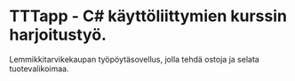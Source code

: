# TTTapp - C# käyttöliittymien kurssin harjoitustyö. 
Lemmikkitarvikekaupan työpöytäsovellus, jolla tehdä ostoja ja selata tuotevalikoimaa. 
